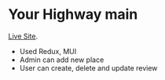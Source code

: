 # Your Highway main

[Live Site](https://your-highway-travel.web.app/).

- Used Redux, MUI
- Admin can add new place
- User can create, delete and update review

